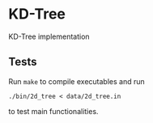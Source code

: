 # KD-Tree

KD-Tree implementation

## Tests

Run `make` to compile executables and run

```
./bin/2d_tree < data/2d_tree.in
```

to test main functionalities.

